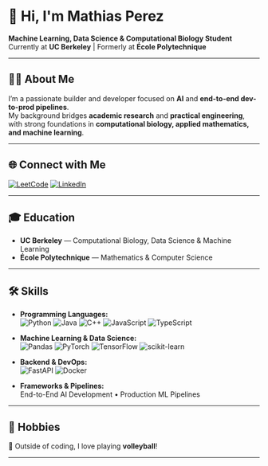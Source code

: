 # 👋 Hi, I'm Mathias Perez  

**Machine Learning, Data Science & Computational Biology Student**  
Currently at **UC Berkeley** | Formerly at **École Polytechnique**

---

## 👨‍💻 About Me  
I’m a passionate builder and developer focused on **AI** and **end-to-end dev-to-prod pipelines**.  
My background bridges **academic research** and **practical engineering**, with strong foundations in **computational biology, applied mathematics, and machine learning**.  

---

## 🌐 Connect with Me  

[![LeetCode](https://img.shields.io/badge/LeetCode-FFA116?logo=leetcode&logoColor=white)](https://leetcode.com/u/User41590/)
[![LinkedIn](https://img.shields.io/badge/LinkedIn-0A66C2?logo=linkedin&logoColor=white)](https://www.linkedin.com/in/mathias-perez/)

---

## 🎓 Education  
- **UC Berkeley** — Computational Biology, Data Science & Machine Learning  
- **École Polytechnique** — Mathematics & Computer Science  

---

## 🛠 Skills  

- **Programming Languages:**  
  ![Python](https://img.shields.io/badge/Python-3776AB?logo=python&logoColor=white)
  ![Java](https://img.shields.io/badge/Java-007396?logo=java&logoColor=white)
  ![C++](https://img.shields.io/badge/C++-00599C?logo=cplusplus&logoColor=white)
  ![JavaScript](https://img.shields.io/badge/JavaScript-F7DF1E?logo=javascript&logoColor=black)
  ![TypeScript](https://img.shields.io/badge/TypeScript-3178C6?logo=typescript&logoColor=white)

- **Machine Learning & Data Science:**  
  ![Pandas](https://img.shields.io/badge/Pandas-150458?logo=pandas&logoColor=white)
  ![PyTorch](https://img.shields.io/badge/PyTorch-EE4C2C?logo=pytorch&logoColor=white)
  ![TensorFlow](https://img.shields.io/badge/TensorFlow-FF6F00?logo=tensorflow&logoColor=white)
  ![scikit-learn](https://img.shields.io/badge/scikit--learn-F7931E?logo=scikitlearn&logoColor=white)

- **Backend & DevOps:**  
  ![FastAPI](https://img.shields.io/badge/FastAPI-009688?logo=fastapi&logoColor=white)
  ![Docker](https://img.shields.io/badge/Docker-2496ED?logo=docker&logoColor=white)

- **Frameworks & Pipelines:**  
  End-to-End AI Development • Production ML Pipelines
  
---

## 🎯 Hobbies  
🏐 Outside of coding, I love playing **volleyball**!  

---
